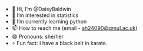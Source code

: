 - 👋 Hi, I’m @DaisyBaldwin
- 👀 I’m interested in statistics
- 🌱 I’m currently learning python
- 📫 How to reach me (email - ah24090@qmul.ac.uk)
- 😄 Pronouns: she/her
- ⚡ Fun fact: I have a black belt in karate.

<!---
DaisyBaldwin/DaisyBaldwin is a ✨ special ✨ repository because its `README.md` (this file) appears on your GitHub profile.
You can click the Preview link to take a look at your changes.
--->
